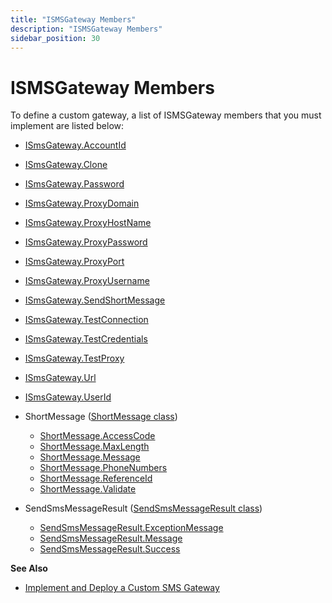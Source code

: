 ```yaml
---
title: "ISMSGateway Members"
description: "ISMSGateway Members"
sidebar_position: 30
---
```


# ISMSGateway Members

To define a custom gateway, a list of ISMSGateway members that you must implement are listed below:

- [ISmsGateway.AccountId](/docs/directorymanager/11.0/admincenter/smsgateway/custom/accountid.md)
- [ISmsGateway.Clone](/docs/directorymanager/11.0/admincenter/smsgateway/custom/clone.md)
- [ISmsGateway.Password](/docs/directorymanager/11.0/admincenter/smsgateway/custom/password.md)
- [ISmsGateway.ProxyDomain](/docs/directorymanager/11.0/admincenter/smsgateway/custom/proxydomain.md)
- [ISmsGateway.ProxyHostName](/docs/directorymanager/11.0/admincenter/smsgateway/custom/proxyhostname.md)
- [ISmsGateway.ProxyPassword](/docs/directorymanager/11.0/admincenter/smsgateway/custom/proxypassword.md)
- [ISmsGateway.ProxyPort](/docs/directorymanager/11.0/admincenter/smsgateway/custom/proxyport.md)
- [ISmsGateway.ProxyUsername](/docs/directorymanager/11.0/admincenter/smsgateway/custom/proxyusername.md)
- [ISmsGateway.SendShortMessage](/docs/directorymanager/11.0/admincenter/smsgateway/custom/sendshortmessage.md)
- [ISmsGateway.TestConnection](/docs/directorymanager/11.0/admincenter/smsgateway/custom/testconnection.md)
- [ISmsGateway.TestCredentials](/docs/directorymanager/11.0/admincenter/smsgateway/custom/testcredentials.md)
- [ISmsGateway.TestProxy](/docs/directorymanager/11.0/admincenter/smsgateway/custom/testproxy.md)
- [ISmsGateway.Url](/docs/directorymanager/11.0/admincenter/smsgateway/custom/url.md)
- [ISmsGateway.UserId](/docs/directorymanager/11.0/admincenter/smsgateway/custom/userid.md)

- ShortMessage
  ([ShortMessage class](/docs/directorymanager/11.0/admincenter/smsgateway/custom/class/class.md))

    - [ShortMessage.AccessCode](/docs/directorymanager/11.0/admincenter/smsgateway/custom/class/accesscode.md)
    - [ShortMessage.MaxLength](/docs/directorymanager/11.0/admincenter/smsgateway/custom/class/maxlength.md)
    - [ShortMessage.Message](/docs/directorymanager/11.0/admincenter/smsgateway/custom/class/message.md)
    - [ShortMessage.PhoneNumbers](/docs/directorymanager/11.0/admincenter/smsgateway/custom/class/phonenumbers.md)
    - [ShortMessage.ReferenceId](/docs/directorymanager/11.0/admincenter/smsgateway/custom/class/referenceid.md)
    - [ShortMessage.Validate](/docs/directorymanager/11.0/admincenter/smsgateway/custom/class/validate.md)

- SendSmsMessageResult
  ([SendSmsMessageResult class](/docs/directorymanager/11.0/admincenter/smsgateway/custom/class/class_1.md))
    - [SendSmsMessageResult.ExceptionMessage](/docs/directorymanager/11.0/admincenter/smsgateway/custom/class/exceptionmessage.md)
    - [SendSmsMessageResult.Message](/docs/directorymanager/11.0/admincenter/smsgateway/custom/class/message_1.md)
    - [SendSmsMessageResult.Success](/docs/directorymanager/11.0/admincenter/smsgateway/custom/class/success.md)

**See Also**

- [Implement and Deploy a Custom SMS Gateway](/docs/directorymanager/11.0/admincenter/smsgateway/implementcustom.md)

